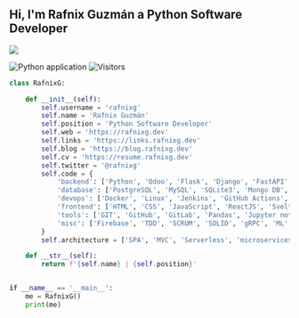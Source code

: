 ## Hi, I'm Rafnix Guzmán a Python Software Developer
![](https://raw.githubusercontent.com/rafnixg/rafnixg/master/rafnix_header.jpeg)

![Python application](https://github.com/rafnixg/rafnixg/workflows/Python%20application/badge.svg?branch=master&event=schedule) ![Visitors](https://visitor-badge.laobi.icu/badge?page_id=rafnixg.rafnixg)
```python
class RafnixG:

    def __init__(self):
        self.username = 'rafnixg'
        self.name = 'Rafnix Guzmán'
        self.position = 'Python Software Developer'
        self.web = 'https://rafnixg.dev'
        self.links = 'https://links.rafnixg.dev'
        self.blog = 'https://blog.rafnixg.dev'
        self.cv = 'https://resume.rafnixg.dev'
        self.twitter = '@rafnixg'
        self.code = {
            'backend': ['Python', 'Odoo', 'Flask', 'Django', 'FastAPI', 'NodeJS', 'PHP'],
            'database': ['PostgreSQL', 'MySQL', 'SQLite3', 'Mongo DB', 'Redis'],
            'devops': ['Docker', 'Linux', 'Jenkins', 'GitHub Actions', 'AWS', 'Proxmox'],
            'frontend': ['HTML', 'CSS', 'JavaScript', 'ReactJS', 'Svelte', 'Boostrap'],
            'tools': ['GIT', 'GitHub', 'GitLab', 'Pandas', 'Jupyter notebook', 'SQLAlchemy', 'Celery', 'Nginx'],
            'misc': ['Firebase', 'TDD', 'SCRUM', 'SOLID', 'gRPC', 'ML', 'Tech Writer']
        }
        self.architecture = ['SPA', 'MVC', 'Serverless', 'microservices']

    def __str__(self):
        return f'{self.name} | {self.position}'


if __name__ == '__main__':
    me = RafnixG()
    print(me)


```
